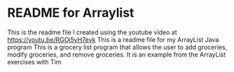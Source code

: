 # README for Arraylist

This is the readme file I created using the youtube video at https://youtu.be/RGOj5yH7evk
This is a readme file for my ArrayList Java program
This is a grocery list program that allows the user
to add groceries, modify groceries, and remove groceries.
It is an example from the ArrayList exercises with Tim